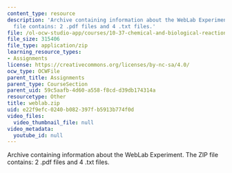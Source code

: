 ```yaml
---
content_type: resource
description: 'Archive containing information about the WebLab Experiment. The ZIP
  file contains: 2 .pdf files and 4 .txt files.'
file: /ol-ocw-studio-app/courses/10-37-chemical-and-biological-reaction-engineering-spring-2007/e22f9efc0240b082397fb5913b774f0d_weblab.zip
file_size: 315406
file_type: application/zip
learning_resource_types:
- Assignments
license: https://creativecommons.org/licenses/by-nc-sa/4.0/
ocw_type: OCWFile
parent_title: Assignments
parent_type: CourseSection
parent_uid: 59c5aafb-4d60-a558-f8cd-d39db174314a
resourcetype: Other
title: weblab.zip
uid: e22f9efc-0240-b082-397f-b5913b774f0d
video_files:
  video_thumbnail_file: null
video_metadata:
  youtube_id: null
---
```

Archive containing information about the WebLab Experiment. The ZIP file contains: 2 .pdf files and 4 .txt files.
